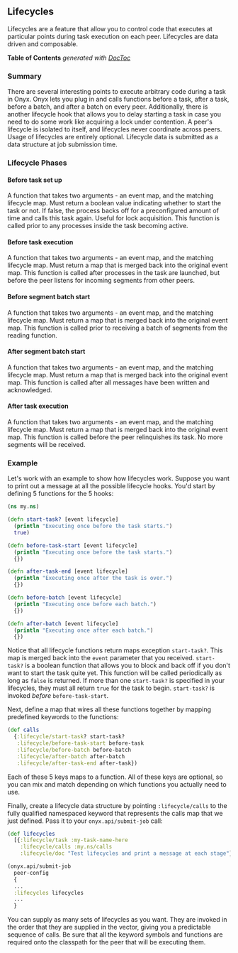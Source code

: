 ## Lifecycles

Lifecycles are a feature that allow you to control code that executes at particular points during task execution on each peer. Lifecycles are data driven and composable.

<!-- START doctoc generated TOC please keep comment here to allow auto update -->
<!-- DON'T EDIT THIS SECTION, INSTEAD RE-RUN doctoc TO UPDATE -->
**Table of Contents**  *generated with [DocToc](http://doctoc.herokuapp.com/)*

<!-- END doctoc generated TOC please keep comment here to allow auto update -->

### Summary

There are several interesting points to execute arbitrary code during a task in Onyx. Onyx lets you plug in and calls functions before a task, after a task, before a batch, and after a batch on every peer. Additionally, there is another lifecycle hook that allows you to delay starting a task in case you need to do some work like acquiring a lock under contention. A peer's lifecycle is isolated to itself, and lifecycles never coordinate across peers. Usage of lifecycles are entirely optional. Lifecycle data is submitted as a data structure at job submission time.

### Lifecycle Phases

#### Before task set up

A function that takes two arguments - an event map, and the matching lifecycle map. Must return a boolean value indicating whether to start the task or not. If false, the process backs off for a preconfigured amount of time and calls this task again. Useful for lock acquisition. This function is called prior to any processes inside the task becoming active.

#### Before task execution

A function that takes two arguments - an event map, and the matching lifecycle map. Must return a map that is merged back into the original event map. This function is called after processes in the task are launched, but before the peer listens for incoming segments from other peers.

#### Before segment batch start

A function that takes two arguments - an event map, and the matching lifecycle map. Must return a map that is merged back into the original event map. This function is called prior to receiving a batch of segments from the reading function.

#### After segment batch start

A function that takes two arguments - an event map, and the matching lifecycle map. Must return a map that is merged back into the original event map. This function is called after all messages have been written and acknowledged.

#### After task execution

A function that takes two arguments - an event map, and the matching lifecycle map. Must return a map that is merged back into the original event map. This function is called before the peer relinquishes its task. No more segments will be received.

### Example

Let's work with an example to show how lifecycles work. Suppose you want to print out a message at all the possible lifecycle hooks. You'd start by defining 5 functions for the 5 hooks:

```clojure
(ns my.ns)

(defn start-task? [event lifecycle]
  (println "Executing once before the task starts.")
  true)

(defn before-task-start [event lifecycle]
  (println "Executing once before the task starts.")
  {})

(defn after-task-end [event lifecycle]
  (println "Executing once after the task is over.")
  {})

(defn before-batch [event lifecycle]
  (println "Executing once before each batch.")
  {})

(defn after-batch [event lifecycle]
  (println "Executing once after each batch.")
  {})
```

Notice that all lifecycle functions return maps exception `start-task?`. This map is merged back into the `event` parameter that you received. `start-task?` is a boolean function that allows you to block and back off if you don't want to start the task quite yet. This function will be called periodically as long as `false` is returned. If more than one `start-task?` is specified in your lifecycles, they must all return `true` for the task to begin. `start-task?` is invoked *before* `before-task-start`.

Next, define a map that wires all these functions together by mapping predefined keywords to the functions:

```clojure
(def calls
  {:lifecycle/start-task? start-task?
   :lifecycle/before-task-start before-task
   :lifecycle/before-batch before-batch
   :lifecycle/after-batch after-batch
   :lifecycle/after-task-end after-task})
```

Each of these 5 keys maps to a function. All of these keys are optional, so you can mix and match depending on which functions you actually need to use.

Finally, create a lifecycle data structure by pointing `:lifecycle/calls` to the fully qualified namespaced keyword that represents the calls map that we just defined. Pass it to your `onyx.api/submit-job` call:

```clojure
(def lifecycles
  [{:lifecycle/task :my-task-name-here
    :lifecycle/calls :my.ns/calls
    :lifecycle/doc "Test lifecycles and print a message at each stage"}])

(onyx.api/submit-job
  peer-config
  {
  ...
  :lifecycles lifecycles
  ...
  }
```

You can supply as many sets of lifecycles as you want. They are invoked in the order that they are supplied in the vector, giving you a predictable sequence of calls. Be sure that all the keyword symbols and functions are required onto the classpath for the peer that will be executing them.
